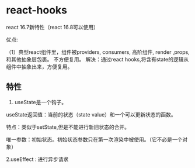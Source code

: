 # react-hooks

react 16.7新特性（react 16.8可以使用）

优点:

（1）典型react组件里，组件被providers, consumers, 高阶组件, render ,props, 和其他抽象层包裹。  不方便复用。 解决：通过react hooks,将含有state的逻辑从组件中抽象出来，方便复用。

## 特性

1. useState是一个钩子。

useState返回值：当前的状态（state value）和一个可以更新状态的函数。

特点：类似于setState,但是不能进行新旧状态的合并。

唯一参数：初始状态。初始状态参数只在第一次渲染中被使用。（它不必是一个对象）

2.useEffect : 进行异步请求
